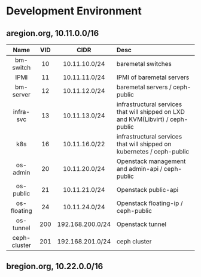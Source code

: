 # Development Environment
## aregion.org, 10.11.0.0/16
| Name | VID | CIDR | Desc |
| :--: | :--: | :--: | :--- |
| bm-switch | 10 | 10.11.10.0/24 | baremetal switches |
| IPMI | 11 | 10.11.11.0/24 | IPMI of baremetal servers |
| bm-server | 12 | 10.11.12.0/24 | baremetal servers / ceph-public |
| infra-svc | 13 | 10.11.13.0/24 | infrastructural services that will shipped on LXD and KVM(Libvirt) / ceph-public |
| k8s | 16 | 10.11.16.0/22 | infrastructural services that will shipped on kubernetes / ceph-public |
| os-admin | 20 | 10.11.20.0/24 | Openstack management and admin-api / ceph-public |
| os-public | 21 | 10.11.21.0/24 | Openstack public-api |
| os-floating | 24 | 10.11.24.0/24 | Openstack floating-ip / ceph-public |
| os-tunnel | 200 | 192.168.200.0/24 | Openstack tunnel |
| ceph-cluster | 201 | 192.168.201.0/24 | ceph cluster |






## bregion.org, 10.22.0.0/16
